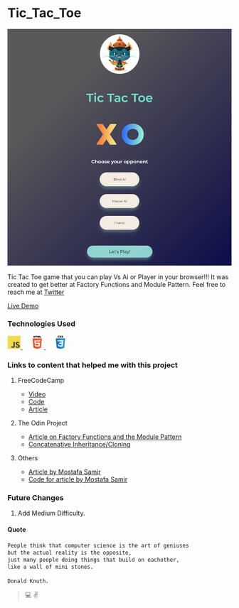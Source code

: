 # Tic_Tac_Toe


![This is an image](https://github.com/hmjatt/hmjatt.github.io/blob/master/images/page1.jpg)


Tic Tac Toe game that you can play Vs Ai or Player in your browser!!!
It was created to get better at Factory Functions and Module Pattern. Feel free to reach me at [Twitter](https://twitter.com/hmjatt/)



[Live Demo](https://hmjatt.github.io/Tic_Tac_Toe/)



### Technologies Used

<a href="https://developer.mozilla.org/en-US/docs/Web/JavaScript" target="_blank" rel="noreferrer"> <img src="https://raw.githubusercontent.com/devicons/devicon/master/icons/javascript/javascript-original.svg" alt="javascript" width="30" height="30"/> </a>  &emsp;   <a href="https://www.w3.org/html/" target="_blank" rel="noreferrer"> <img src="https://raw.githubusercontent.com/devicons/devicon/master/icons/html5/html5-original-wordmark.svg" alt="html5" width="30" height="30"/> </a>  &emsp;   <a href="https://www.w3schools.com/css/" target="_blank" rel="noreferrer"> <img src="https://raw.githubusercontent.com/devicons/devicon/master/icons/css3/css3-original-wordmark.svg" alt="css3" width="30" height="30"/> </a>


### Links to content that helped me with this project

1. FreeCodeCamp 
    - [Video](https://www.youtube.com/watch?v=P2TcQ3h0ipQ/)
    - [Code](https://github.com/beaucarnes/fcc-project-tutorials/tree/master/tictactoe/7) 
    - [Article](https://www.freecodecamp.org/news/how-to-make-your-tic-tac-toe-game-unbeatable-by-using-the-minimax-algorithm-9d690bad4b37)

2. The Odin Project 
    - [Article on Factory Functions and the Module Pattern](https://www.theodinproject.com/lessons/node-path-javascript-factory-functions-and-the-module-pattern)
    - [Concatenative Inheritance/Cloning](https://medium.com/javascript-scene/3-different-kinds-of-prototypal-inheritance-es6-edition-32d777fa16c9)

3. Others
    - [Article by Mostafa Samir](https://mostafa-samir.github.io/Tic-Tac-Toe-AI/)
    - [Code for article by Mostafa Samir](https://github.com/Mostafa-Samir/Tic-Tac-Toe-AI)



### Future Changes

1. Add Medium Difficulty. 

#### Quote

    People think that computer science is the art of geniuses 
    but the actual reality is the opposite, 
    just many people doing things that build on eachother, 
    like a wall of mini stones.

    Donald Knuth.
>  	
> :computer:	:v: